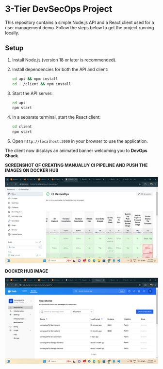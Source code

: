 # 3-Tier DevSecOps Project

This repository contains a simple Node.js API and a React client used for a user management demo. Follow the steps below to get the project running locally.

## Setup

1. Install Node.js (version 18 or later is recommended).
2. Install dependencies for both the API and client:

   ```bash
   cd api && npm install
   cd ../client && npm install
   ```

3. Start the API server:

   ```bash
   cd api
   npm start
   ```

4. In a separate terminal, start the React client:

   ```bash
   cd client
   npm start
   ```

5. Open `http://localhost:3000` in your browser to use the application.

The client now displays an animated banner welcoming you to **DevOps Shack**.

 **SCREENSHOT OF CREATING MANUALUY CI PIPELINE AND PUSH THE IMAGES ON DOCKER HUB**

 
 ![image alt](https://github.com/sonurajput675/3-Tier-DevSecOps-Mega-Project/blob/9c1804e7bd73a57bb02777a329fc835889eb18e2/Screenshot%202025-07-22%20111503.png)

 **DOCKER HUB IMAGE**

 ![image alt](https://github.com/sonurajput675/3-Tier-DevSecOps-Mega-Project/blob/c53a1746f7d125af5a7b7bb23031882b3503b395/Screenshot%202025-07-22%20111355.png)

 
